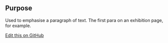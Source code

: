 ## Purpose

Used to emphasise a paragraph of text. The first para on an exhibition page, for example.

[Edit this on GitHub](https://github.com/wellcometrust/wellcomecollection.org/blob/master/common/views/components/FeaturedText/README.md)

